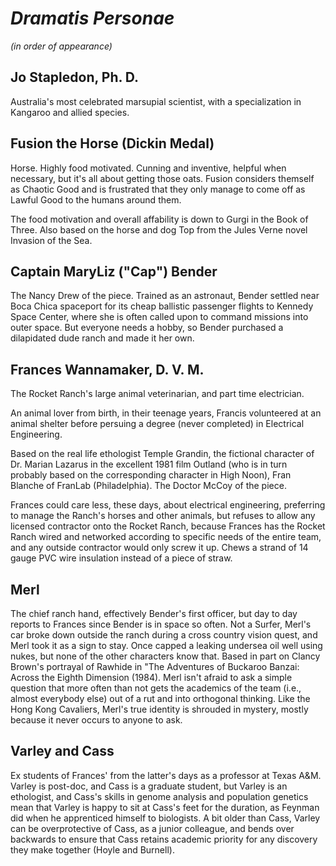 # _Dramatis Personae_ 

_(in order of appearance)_

## Jo Stapledon, Ph. D. 

Australia's most celebrated marsupial scientist, with a specialization in Kangaroo and allied species.

## Fusion the Horse (Dickin Medal)

Horse. Highly food motivated. Cunning and inventive, helpful when necessary, but it's all about getting those oats. Fusion considers themself as Chaotic Good and is frustrated that they only manage to come off as Lawful Good to the humans around them.

The food motivation and overall affability is down to Gurgi in the Book of Three. Also based on the horse and dog Top from the Jules Verne novel Invasion of the Sea. 

## Captain MaryLiz ("Cap") Bender

The Nancy Drew of the piece. Trained as an astronaut, Bender settled near Boca Chica spaceport for its cheap ballistic passenger flights to Kennedy Space Center, where she is often called upon to command missions into outer space. But everyone needs a hobby, so Bender purchased a dilapidated dude ranch and made it her own.

## Frances Wannamaker, D. V. M. 

The Rocket Ranch's large animal veterinarian, and part time electrician.

An animal lover from birth, in their teenage years, Francis volunteered at an animal shelter before persuing a degree (never completed) in Electrical Engineering. 

Based on the real life ethologist Temple Grandin, the fictional character of Dr. Marian Lazarus in the excellent 1981 film Outland (who is in turn probably based on the corresponding character in High Noon), Fran Blanche of FranLab (Philadelphia). The Doctor McCoy of the piece.

Frances could care less, these days, about electrical engineering, preferring to manage the Ranch's horses and other animals, but refuses to allow any licensed contractor onto the Rocket Ranch, because Frances has the Rocket Ranch wired and networked according to specific needs of the entire team, and any outside contractor would only screw it up. Chews a strand of 14 gauge PVC wire insulation instead of a piece of straw.

## Merl

The chief ranch hand, effectively Bender's first officer, but day to day reports to Frances since Bender is in space so often. Not a Surfer, Merl's car broke down outside the ranch during a cross country vision quest, and Merl took it as a sign to stay. Once capped a leaking undersea oil well using nukes, but none of the other characters know that. Based in part on Clancy Brown's portrayal of  Rawhide in "The Adventures of Buckaroo Banzai: Across the Eighth Dimension (1984). Merl isn't afraid to ask a simple question that more often than not gets the academics of the team (i.e., almost everybody else) out of a rut and into orthogonal thinking. Like the Hong Kong Cavaliers, Merl's true identity is shrouded in mystery, mostly because it never occurs to anyone to ask.

## Varley and Cass

Ex students of Frances' from the latter's days as a professor at Texas A&M. Varley is post-doc, and Cass is a graduate student, but Varley is an ethologist, and Cass's skills in genome analysis and population genetics mean that Varley is happy to sit at Cass's feet for the duration, as Feynman did when he apprenticed himself to biologists. A bit older than Cass, Varley can be overprotective of Cass, as a junior colleague, and bends over backwards to ensure that Cass retains academic priority for any discovery they make together (Hoyle and Burnell).
